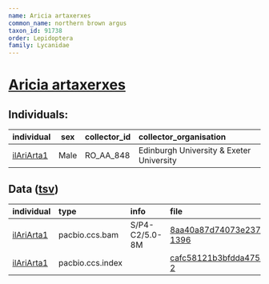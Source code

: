 ```yaml
---
name: Aricia artaxerxes
common_name: northern brown argus
taxon_id: 91738
order: Lepidoptera
family: Lycanidae
---
```


# [Aricia artaxerxes](https://www.ebi.ac.uk/ena/data/taxonomy/v1/taxon/tax-id/91738)

## Individuals:

| individual | sex | collector_id | collector_organisation |
| :--------- | :-: | :----------- | :--------------------- |
| [ilAriArta1](ilAriArta1.md) | Male | RO_AA_848 | Edinburgh University & Exeter University |

## Data ([tsv](Aricia_artaxerxes_data.tsv))

| individual | type | info | file |
| :--------- | :--- | :--- | :--- |
| [ilAriArta1](ilAriArta1.md) | pacbio.ccs.bam | S/P4-C2/5.0-8M | [8aa40a87d74073e237445acbc9b71695-1396](https://darwin.cog.sanger.ac.uk/insects/Aricia_artaxerxes/ilAriArta1/genomic_data/pacbio/m64097_200125_154846.ccs.bam) |
| [ilAriArta1](ilAriArta1.md) | pacbio.ccs.index |  | [cafc58121b3bfdda475ad825806415b3-2](https://darwin.cog.sanger.ac.uk/insects/Aricia_artaxerxes/ilAriArta1/genomic_data/pacbio/m64097_200125_154846.ccs.bam.pbi) |
